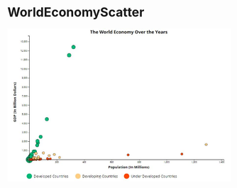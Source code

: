# WorldEconomyScatter
![alt text](https://github.com/shubhamyadav0501/WorldEconomyScatter/blob/master/images/Preview.JPG)
